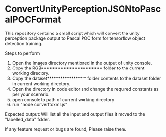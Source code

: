 # ConvertUnityPerceptionJSONtoPascalPOCFormat
This repository contains a small script which will convert the unity perception package output to Pascal POC form for tensorflow object detection training.

Steps to perform
1. Open the Images directory mentioned in the output of unity console.
2. Copy the RGB********************** folder to the current working directory.
3. Copy the dataset****************** folder contents to the dataset folder in current working directory.
4. Open the directory in code editor and change the required constants as per your scenario.
5. open console to path of current working directory
6. run "node converttoxml.js"

Expected output:
Will list all the input and output files it moved to the "labelled_data" folder.

If any feature request or bugs are found, Please raise them.